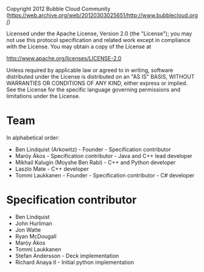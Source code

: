 Copyright 2012 Bubble Cloud Community (https://web.archive.org/web/20120303025651/http://www.bubblecloud.org/)

Licensed under the Apache License, Version 2.0 (the "License"); 
you may not use this protocol specification and related work except in 
compliance with the License. You may obtain a copy of the License at

http://www.apache.org/licenses/LICENSE-2.0

Unless required by applicable law or agreed to in writing, software
distributed under the License is distributed on an "AS IS" BASIS, 
WITHOUT WARRANTIES OR CONDITIONS OF ANY KIND, either express or implied. 
See the License for the specific language governing permissions and 
limitations under the License.

# Team
In alphabetical order:
* Ben Lindquist (Arkowitz) - Founder - Specification contributor
* Maróy Ákos - Specification contributor - Java and C++ lead developer
* Mikhail Kalugin (Moyshe Ben Rabi) - C++ and Python developer 
* Laszlo Mate - C++ developer
* Tommi Laukkanen - Founder - Specification contributor - C# developer

# Specification contributor
* Ben Lindquist
* John Hurliman
* Jon Watte
* Ryan McDougall
* Maróy Ákos
* Tommi Laukkanen
* Stefan Andersson - Deck implementation
* Richard Anaya II - Initial python implementation

